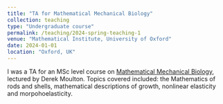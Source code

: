 ```yaml
---
title: "TA for Mathematical Mechanical Biology"
collection: teaching
type: "Undergraduate course"
permalink: /teaching/2024-spring-teaching-1
venue: "Mathematical Institute, University of Oxford"
date: 2024-01-01
location: "Oxford, UK"
---
```


I was a TA for an MSc level course on [Mathematical Mechanical Biology](https://people.maths.ox.ac.uk/moulton/teaching.html), lectured by Derek Moulton. Topics covered included: the Mathematics of rods and shells, mathematical descriptions of growth, nonlinear elasticity and morpohoelasticity.
